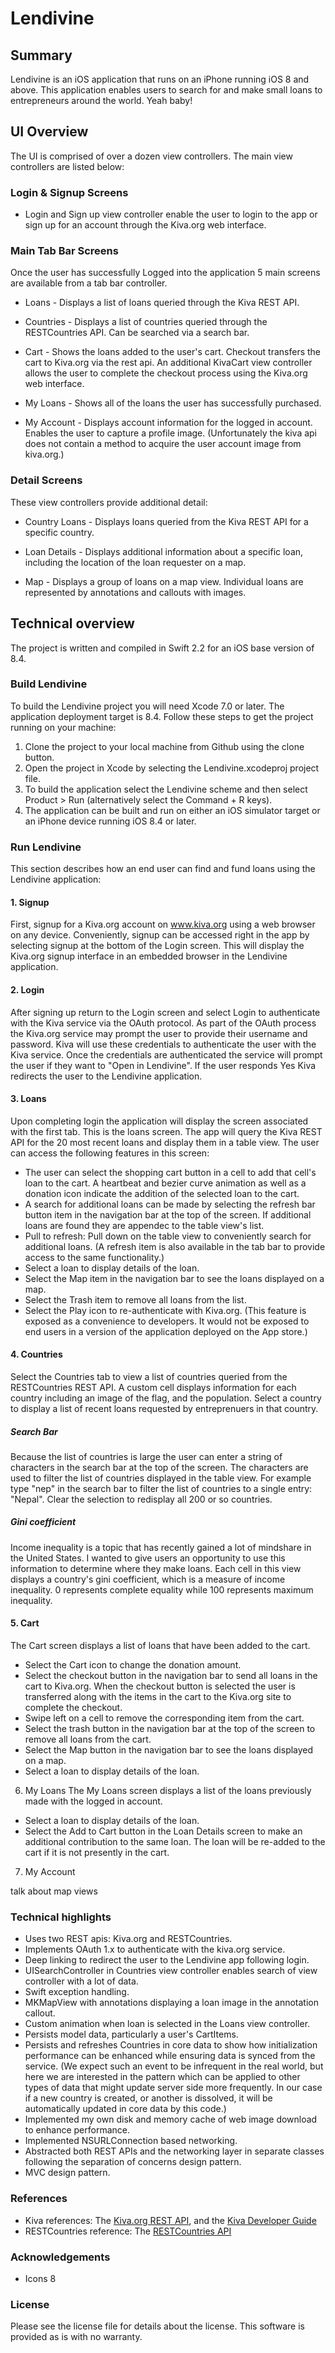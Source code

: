 # Lendivine

## Summary
Lendivine is an iOS application that runs on an iPhone running iOS 8 and above. This application enables users to search for and make small loans to entrepreneurs around the world. Yeah baby!

## UI Overview
The UI is comprised of over a dozen view controllers. The main view controllers are listed below:

### Login & Signup Screens
* Login and Sign up view controller enable the user to login to the app or sign up for an account through the Kiva.org web interface.

### Main Tab Bar Screens
Once the user has successfully Logged into the application 5 main screens are available from a tab bar controller.

* Loans - Displays a list of loans queried through the Kiva REST API.

* Countries - Displays a list of countries queried through the RESTCountries API. Can be searched via a search bar.

* Cart - Shows the loans added to the user's cart. Checkout transfers the cart to Kiva.org via the rest api. An additional KivaCart view controller allows the user to complete the checkout process using the Kiva.org web interface. 

* My Loans - Shows all of the loans the user has successfully purchased.

* My Account - Displays account information for the logged in account. Enables the user to capture a profile image. (Unfortunately the kiva api does not contain a method to acquire the user account image from kiva.org.)

### Detail Screens
These view controllers provide additional detail:

* Country Loans - Displays loans queried from the Kiva REST API for a specific country.

* Loan Details - Displays additional information about a specific loan, including the location of the loan requester on a map.

* Map - Displays a group of loans on a map view. Individual loans are represented by annotations and callouts with images.


## Technical overview

The project is written and compiled in Swift 2.2 for an iOS base version of 8.4.

### Build Lendivine

To build the Lendivine project you will need Xcode 7.0 or later. The application deployment target is 8.4. Follow these steps to get the project running on your machine:

1. Clone the project to your local machine from Github using the clone button.
2. Open the project in Xcode by selecting the Lendivine.xcodeproj project file.
3. To build the application select the Lendivine scheme and then select Product > Run (alternatively select the Command + R keys).
4. The application can be built and run on either an iOS simulator target or an iPhone device running iOS 8.4 or later.


### Run Lendivine

This section describes how an end user can find and fund loans using the Lendivine application:

#### 1. Signup

First, signup for a Kiva.org account on www.kiva.org using a web browser on any device. Conveniently, signup can be accessed right in the app by selecting signup at the bottom of the Login screen. This will display the Kiva.org signup interface in an embedded browser in the Lendivine application.

#### 2. Login

After signing up return to the Login screen and select Login to authenticate with the Kiva service via the OAuth protocol. As part of the OAuth process the Kiva.org service may prompt the user to provide their username and password. Kiva will use these credentials to authenticate the user with the Kiva service. Once the credentials are authenticated the service will prompt the user if they want to "Open in Lendivine". If the user responds Yes Kiva redirects the user to the Lendivine application.

#### 3. Loans

Upon completing login the application will display the screen associated with the first tab. This is the loans screen. The app will query the Kiva REST API for the 20 most recent loans and display them in a table view. The user can access the following features in this screen:

* The user can select the shopping cart button in a cell to add that cell's loan to the cart. A heartbeat and bezier curve animation as well as a donation icon indicate the addition of the selected loan to the cart.
* A search for additional loans can be made by selecting the refresh bar button item in the navigation bar at the top of the screen. If additional loans are found they are appendec to the table view's list.
* Pull to refresh:  Pull down on the table view to conveniently search for additional loans. (A refresh item is also available in the tab bar to provide access to the same functionality.)
* Select a loan to display details of the loan.
* Select the Map item in the navigation bar to see the loans displayed on a map.
* Select the Trash item to remove all loans from the list.
* Select the Play icon to re-authenticate with Kiva.org. (This feature is exposed as a convenience to developers. It would not be exposed to end users in a version of the application deployed on the App store.)

#### 4. Countries

Select the Countries tab to view a list of countries queried from the RESTCountries REST API. A custom cell displays information for each country including an image of the flag, and the population. Select a country to display a list of recent loans requested by entreprenuers in that country. 

##### Search Bar

Because the list of countries is large the user can enter a string of characters in the search bar at the top of the screen. The characters are used to filter the list of countries displayed in the table view. For example type "nep" in the search bar to filter the list of countries to a single entry: "Nepal". Clear the selection to redisplay all 200 or so countries. 

##### Gini coefficient

Income inequality is a topic that has recently gained a lot of mindshare in the United States. I wanted to give users an opportunity to use this information to determine where they make loans. Each cell in this view displays a country's gini coefficient, which is a measure of income inequality. 0 represents complete equality while 100 represents maximum inequality.

#### 5. Cart

The Cart screen displays a list of loans that have been added to the cart.

* Select the Cart icon to change the donation amount.
* Select the checkout button in the navigation bar to send all loans in the cart to Kiva.org. When the checkout button is selected the user is transferred along with the items in the cart to the Kiva.org site to complete the checkout.
* Swipe left on a cell to remove the corresponding item from the cart.
* Select the trash button in the navigation bar at the top of the screen to remove all loans from the cart. 
* Select the Map button in the navigation bar to see the loans displayed on a map.
* Select a loan to display details of the loan.

6. My Loans
The My Loans screen displays a list of the loans previously made with the logged in account.
* Select a loan to display details of the loan.
* Select the Add to Cart button in the Loan Details screen to make an additional contribution to the same loan. The loan will be re-added to the cart if it is not presently in the cart.

7. My Account

talk about map views 

### Technical highlights

* Uses two REST apis: Kiva.org and RESTCountries.
* Implements OAuth 1.x to authenticate with the kiva.org service.
* Deep linking to redirect the user to the Lendivine app following login.
* UISearchController in Countries view controller enables search of view controller with a lot of data.
* Swift exception handling.
* MKMapView with annotations displaying a loan image in the annotation callout.
* Custom animation when loan is selected in the Loans view controller.
* Persists model data, particularly a user's CartItems. 
* Persists and refreshes Countries in core data to show how initialization performance can be enhanced while ensuring data is synced from the service. (We expect such an event to be infrequent in the real world, but here we are interested in the pattern which can be applied to other types of data that might update server side more frequently.  In our case if a new country is created, or another is dissolved, it will be automatically updated in core data by this code.)
* Implemented my own disk and memory cache of web image download to enhance performance.
* Implemented NSURLConnection based networking.
* Abstracted both REST APIs and the networking layer in separate classes following the separation of concerns design pattern.
* MVC design pattern.

### References
* Kiva references: The [Kiva.org REST API](https://build.kiva.org/api), and the [Kiva Developer Guide](http://build.kiva.org/)
* RESTCountries reference: The [RESTCountries API](https://restcountries.eu/)

### Acknowledgements
* Icons 8

### License
Please see the license file for details about the license. This software is provided as is with no warranty.
